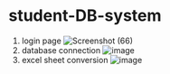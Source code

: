 ﻿# student-DB-system
1. login page
![Screenshot (66)](https://github.com/khushigarg00/student-DB/assets/106160490/9dd0b89c-47e0-4a0d-86cd-1a55212b40b9)
2. database connection
![image](https://github.com/khushigarg00/student-DB/assets/106160490/16487eb7-3ea3-4dca-a7da-1145b287a5f6)
3. excel sheet conversion
![image](https://github.com/khushigarg00/student-DB/assets/106160490/0d202671-a4e7-4ec9-9b38-e5673826672d)
